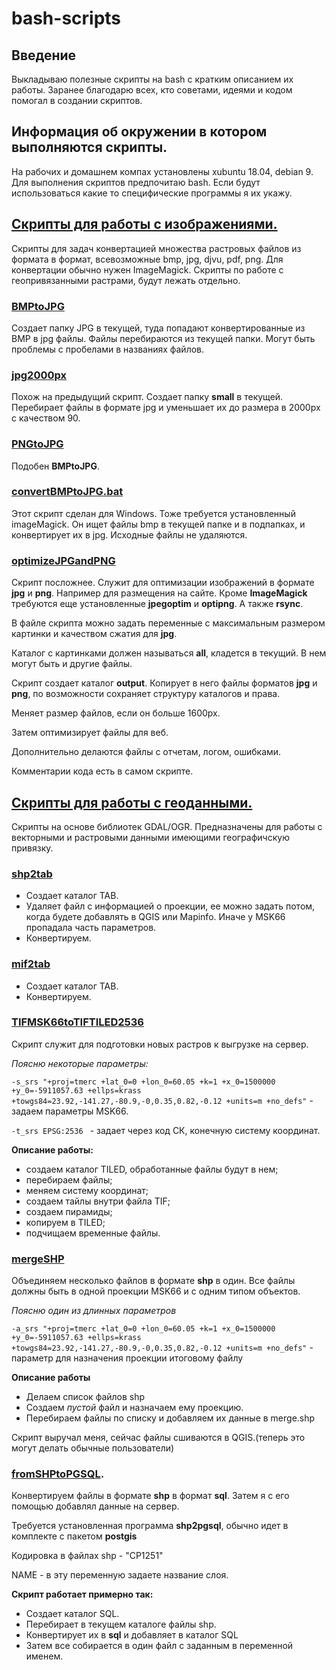 # bash-scripts
## Введение
Выкладываю полезные скрипты на bash с кратким описанием их работы.
Заранее благодарю всех, кто советами, идеями и кодом помогал в создании скриптов.

## Информация об окружении в котором выполняются скрипты.
На рабочих и домашнем компах установлены xubuntu 18.04, debian 9. 
Для выполнения скриптов предпочитаю bash. 
Если будут использоваться какие то специфические программы я их укажу.

## [Скрипты для работы с изображениями.](https://github.com/kart0graf/bash-scripts/tree/master/work_with_images)
Скрипты для задач конвертацией множества растровых файлов из формата в формат, всевозможные bmp, jpg, djvu, pdf, png. Для конвертации обычно нужен ImageMagick. 
Скрипты по работе с геопривязанными растрами, будут лежать отдельно.

### [BMPtoJPG](https://github.com/kart0graf/bash-scripts/blob/master/work_with_images/BMPtoJPG)
Создает папку JPG в текущей, туда попадают конвертированные из BMP в jpg  файлы. Файлы перебираются  из текущей папки. Могут быть проблемы с пробелами в названиях файлов.

### [jpg2000px](https://github.com/kart0graf/bash-scripts/blob/master/work_with_images/jpg2000px)
Похож на предыдущий скрипт. Создает папку **small** в текущей. Перебирает файлы в формате jpg и уменьшает их до размера в 2000px с качеством 90. 

### [PNGtoJPG](https://github.com/kart0graf/bash-scripts/blob/master/work_with_images/PNGtoJPG)
Подобен **BMPtoJPG**. 

### [convertBMPtoJPG.bat](https://github.com/kart0graf/bash-scripts/blob/master/work_with_images/convertBMPtoJPG.bat)
Этот скрипт сделан для Windows. Тоже требуется установленный imageMagick.
Он ищет файлы bmp в текущей папке и в подпапках, и конвертирует их в jpg. Исходные файлы не удаляются. 

### [optimizeJPGandPNG](https://github.com/kart0graf/bash-scripts/blob/master/work_with_images/optimizeJPGandPNG)

Скрипт посложнее. Служит для оптимизации изображений в формате **jpg** и **png**. Например для размещения на сайте. Кроме **ImageMagick** требуются еще установленные **jpegoptim** и **optipng**. А также **rsync**. 

В файле скрипта можно задать переменные с максимальным размером картинки и качеством сжатия для  **jpg**.

Каталог с картинками должен называться **all**, кладется в текущий. В нем могут быть и другие файлы.

Скрипт создает каталог **output**. Копирует в него файлы форматов **jpg** и **png**, по возможности сохраняет структуру каталогов и права.

Меняет размер файлов, если он больше 1600px. 

Затем оптимизирует файлы для веб.

Дополнительно делаются файлы с отчетам, логом, ошибками.

Комментарии кода есть в самом скрипте.


## [Скрипты для работы с геоданными.](https://github.com/kart0graf/bash-scripts/tree/master/geospatial_scripts)
Скрипты на основе библиотек GDAL/OGR. Предназначены для работы с векторными и растровыми данными имеющими географичскую привязку. 

### [shp2tab](https://github.com/kart0graf/bash-scripts/blob/master/geospatial_scripts/shp2tab)

- Создает каталог TAB.
- Удаляет файл с информацией о проекции, ее можно задать потом, когда будете добавлять в QGIS или Mapinfo. Иначе у MSK66 пропадала часть параметров.
- Конвертируем.

### [mif2tab](https://github.com/kart0graf/bash-scripts/blob/master/geospatial_scripts/mif2tab)

- Создает каталог TAB.
- Конвертируем. 

### [TIFMSK66toTIFTILED2536](https://github.com/kart0graf/bash-scripts/blob/master/geospatial_scripts/TIFMSK66toTIFTILED2536)

Скрипт служит для подготовки новых растров к выгрузке на сервер.

*Поясню некоторые параметры:*

`-s_srs "+proj=tmerc +lat_0=0 +lon_0=60.05 +k=1 +x_0=1500000 +y_0=-5911057.63 +ellps=krass +towgs84=23.92,-141.27,-80.9,-0,0.35,0.82,-0.12 +units=m +no_defs"` - задаем параметры MSK66.

`-t_srs EPSG:2536 ` - задает через код СК, конечную систему координат.

**Описание работы:**

 - создаем каталог TILED, обработанные файлы будут в нем;
 - перебираем файлы;
 - меняем систему координат;
 - создаем тайлы внутри файла TIF;
 - создаем пирамиды;
 - копируем в TILED;
 - подчищаем  временные файлы.

### [mergeSHP](https://github.com/kart0graf/bash-scripts/blob/master/geospatial_scripts/mergeSHP)

Объединяем несколько файлов в формате **shp** в один. Все файлы должны быть в одной проекции MSK66 и с одним типом объектов.

*Поясню один из длинных параметров*

`-a_srs "+proj=tmerc +lat_0=0 +lon_0=60.05 +k=1 +x_0=1500000 +y_0=-5911057.63 +ellps=krass +towgs84=23.92,-141.27,-80.9,-0,0.35,0.82,-0.12 +units=m +no_defs"` - параметр для назначения проекции итоговому файлу

**Описание работы**

- Делаем список файлов shp
- Создаем *пустой* файл и назначаем ему проекцию.
- Перебираем файлы по списку и добавляем их данные в merge.shp

Скрипт выручал меня, сейчас файлы сшиваются в QGIS.(теперь это могут делать обычные пользователи) 

### [fromSHPtoPGSQL](https://github.com/kart0graf/bash-scripts/blob/master/geospatial_scripts/fromSHPtoPGSQL).

Конвертируем файлы в формате **shp** в формат **sql**. Затем я с его помощью добавлял данные на сервер.

Требуется установленная программа **shp2pgsql**, обычно идет в комплекте с пакетом **postgis**

Кодировка в файлах shp  - "CP1251"

NAME - в эту переменную задаете название слоя.

**Скрипт работает примерно так:**

- Создает каталог SQL.
- Перебирает в текущем каталоге файлы shp.
- Конвертирует их в **sql** и добавляет в каталог SQL
- Затем все собирается в один файл с заданным в переменной именем.












